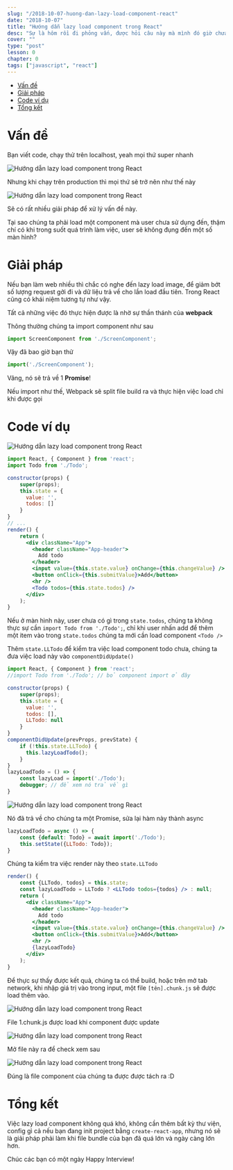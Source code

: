 ```yaml
---
slug: "/2018-10-07-huong-dan-lazy-load-component-react"
date: "2018-10-07"
title: "Hướng dẫn lazy load component trong React"
desc: "Sự là hôm rồi đi phỏng vấn, được hỏi câu này mà mình đó giờ chưa làm nên không biết, nay có thời gian rãnh rỗi tìm hiểu, chia sẽ lại cho các bạn chưa biết."
cover: ""
type: "post"
lesson: 0
chapter: 0
tags: ["javascript", "react"]
---
```


<!-- TOC -->

- [Vấn đề](#vấn-đề)
- [Giải pháp](#giải-pháp)
- [Code ví dụ](#code-ví-dụ)
- [Tổng kết](#tổng-kết)

<!-- /TOC -->


# Vấn đề

Bạn viết code, chạy thử trên localhost, yeah mọi thứ super nhanh

![Hướng dẫn lazy load component trong React](https://pm1.narvii.com/6456/c88c177b7cee6af26086088dfcfa09cf401b676e_hq.jpg)

Nhưng khi chạy trên production thì mọi thứ sẽ trở nên như thế này

![Hướng dẫn lazy load component trong React](https://vetstreet-brightspot.s3.amazonaws.com/32/b9e550dfd411e1a02d005056ad4734/file/tortoise-137584694-lc080612.jpg)

Sẽ có rất nhiều giải pháp để xử lý vấn đề này.

Tại sao chúng ta phải load một component mà user chưa sử dụng đến, thậm chí có khi trong suốt quá trình làm việc, user sẽ không đụng đến một số màn hình?

# Giải pháp

Nếu bạn làm web nhiều thì chắc có nghe đến lazy load image, để giảm bớt số lượng request gởi đi và dữ liệu trả về cho lần load đầu tiên. Trong React cũng có khái niệm tương tự như vậy.

Tất cả những việc đó thực hiện được là nhờ sự thần thánh của **webpack**

Thông thường chúng ta import component như sau

```jsx
import ScreenComponent from './ScreenComponent';
```

Vậy đã bao giờ bạn thử

```jsx
import('./ScreenComponent');
```

Vâng, nó sẽ trả về 1 **Promise**!

Nếu import như thế, Webpack sẽ split file build ra và thực hiện việc load chỉ khi được gọi

# Code ví dụ

![Hướng dẫn lazy load component trong React](https://i.imgur.com/5zJ4s8b.png)

```jsx
import React, { Component } from 'react';
import Todo from './Todo';

constructor(props) {
    super(props);
    this.state = {
      value: '',
      todos: []
    }
}
// ...
render() {
    return (
      <div className="App">
        <header className="App-header">
          Add todo
        </header>
        <input value={this.state.value} onChange={this.changeValue} />
        <button onClick={this.submitValue}>Add</button>
        <hr />
        <Todo todos={this.state.todos} />
      </div>
    );
}
```

Nếu ở màn hình này, user chưa có gì trong `state.todos`, chúng ta không thực sự cần `import Todo from './Todo';`, chỉ khi user nhấn add để thêm một item vào trong `state.todos` chúng ta mới cần load component `<Todo />`

Thêm `state.LLTodo` để kiểm tra việc load component todo chưa, chúng ta đưa việc load này vào `componentDidUpdate()`

```jsx
import React, { Component } from 'react';
//import Todo from './Todo'; // bỏ component import ở đây

constructor(props) {
    super(props);
    this.state = {
      value: '',
      todos: [],
      LLTodo: null
    }
}
componentDidUpdate(prevProps, prevState) {
    if (!this.state.LLTodo) {
      this.lazyLoadTodo();
    }
}
lazyLoadTodo = () => {
    const lazyLoad = import('./Todo');
    debugger; // để xem nó trả về gì
}
```

![Hướng dẫn lazy load component trong React](https://i.imgur.com/EQHSNyp.png)

Nó đã trả về cho chúng ta một Promise, sửa lại hàm này thành async

```jsx
lazyLoadTodo = async () => {
    const {default: Todo} = await import('./Todo');
    this.setState({LLTodo: Todo});
}
```

Chúng ta kiểm tra việc render này theo `state.LLTodo`

```jsx
render() {
    const {LLTodo, todos} = this.state;
    const lazyLoadTodo = LLTodo ? <LLTodo todos={todos} /> : null;
    return (
      <div className="App">
        <header className="App-header">
          Add todo
        </header>
        <input value={this.state.value} onChange={this.changeValue} />
        <button onClick={this.submitValue}>Add</button>
        <hr />
        {lazyLoadTodo}
      </div>
    );
}
```

Để thực sự thấy được kết quả, chúng ta có thể build, hoặc trên mở tab network, khi nhập giá trị vào trong input, một file `[tên].chunk.js` sẽ được load thêm vào.

![Hướng dẫn lazy load component trong React](https://i.imgur.com/h9LyiS9.png)

File 1.chunk.js được load khi component được update

![Hướng dẫn lazy load component trong React](https://i.imgur.com/8v6S8QR.png)

Mở file này ra để check xem sau

![Hướng dẫn lazy load component trong React](https://i.imgur.com/Y9lytUD.png)

Đúng là file component của chúng ta được được tách ra :D

# Tổng kết

Việc lazy load component không quá khó, không cần thêm bất kỳ thư viện, config gì cả nếu bạn đang init project bằng `create-react-app`, nhưng nó sẽ là giải pháp phải làm khi file bundle của bạn đã quá lớn và ngày càng lớn hơn.

Chúc các bạn có một ngày Happy Interview!
